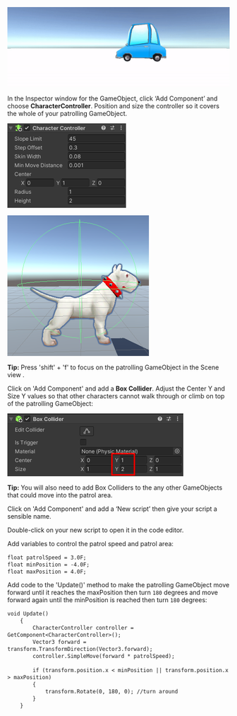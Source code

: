 ![An animated gif showing a car GameObject moving left and right across the Game view.](images/car-patrol.gif)

In the Inspector window for the GameObject, click ‘Add Component’ and choose **CharacterController**. Position and size the controller so it covers the whole of your patrolling GameObject.

![The Inspector window showing the Character Controller component.](images/char-coll-dog.png)

![The Scene view showing the Dog GameObject with Character Collider highlighted around the frame of the Dog.](images/scene-coll-dog.png)

**Tip:** Press 'shift' + 'f' to focus on the patrolling GameObject in the Scene view .

Click on 'Add Component' and add a **Box Collider**. Adjust the Center Y and Size Y values so that other characters cannot walk through or climb on top of the patrolling GameObject:

![The Inspector window showing the Box Collider component with Cener Y and Size Y properties highlighted.](images/box-collider.png)

**Tip:** You will also need to add Box Colliders to the any other GameObjects that could move into the patrol area.

Click on 'Add Component' and add a ‘New script’ then give your script a sensible name.

Double-click on your new script to open it in the code editor.

Add variables to control the patrol speed and patrol area:

```
float patrolSpeed = 3.0F;
float minPosition = -4.0F;
float maxPosition = 4.0F;
```

Add code to the 'Update()' method to make the patrolling GameObject move forward until it reaches the maxPosition then turn `180` degrees and move forward again until the minPosition is reached then turn `180` degrees:

```
void Update()
    {
        CharacterController controller = GetComponent<CharacterController>();
        Vector3 forward = transform.TransformDirection(Vector3.forward);
        controller.SimpleMove(forward * patrolSpeed);

        if (transform.position.x < minPosition || transform.position.x > maxPosition)
        {
            transform.Rotate(0, 180, 0); //turn around
        }
    }
```


